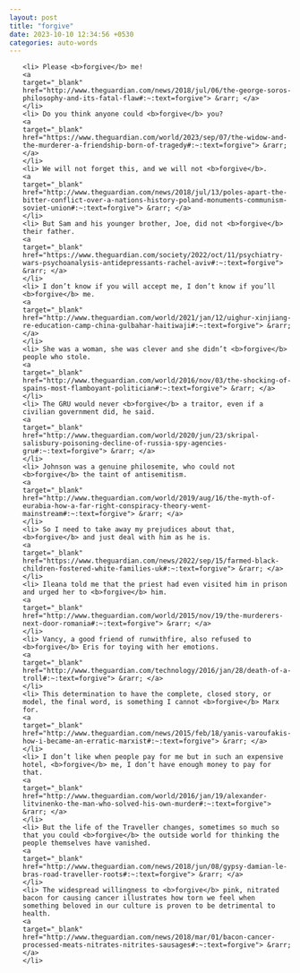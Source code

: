 ```yaml
---
layout: post
title: "forgive"
date: 2023-10-10 12:34:56 +0530
categories: auto-words
---
```

<ol>

    <li> Please <b>forgive</b> me!
    <a 
    target="_blank" 
    href="http://www.theguardian.com/news/2018/jul/06/the-george-soros-philosophy-and-its-fatal-flaw#:~:text=forgive"> &rarr; </a>
    </li>
    <li> Do you think anyone could <b>forgive</b> you?
    <a 
    target="_blank" 
    href="https://www.theguardian.com/world/2023/sep/07/the-widow-and-the-murderer-a-friendship-born-of-tragedy#:~:text=forgive"> &rarr; </a>
    </li>
    <li> We will not forget this, and we will not <b>forgive</b>.
    <a 
    target="_blank" 
    href="http://www.theguardian.com/news/2018/jul/13/poles-apart-the-bitter-conflict-over-a-nations-history-poland-monuments-communism-soviet-union#:~:text=forgive"> &rarr; </a>
    </li>
    <li> But Sam and his younger brother, Joe, did not <b>forgive</b> their father.
    <a 
    target="_blank" 
    href="https://www.theguardian.com/society/2022/oct/11/psychiatry-wars-psychoanalysis-antidepressants-rachel-aviv#:~:text=forgive"> &rarr; </a>
    </li>
    <li> I don’t know if you will accept me, I don’t know if you’ll <b>forgive</b> me.
    <a 
    target="_blank" 
    href="http://www.theguardian.com/world/2021/jan/12/uighur-xinjiang-re-education-camp-china-gulbahar-haitiwaji#:~:text=forgive"> &rarr; </a>
    </li>
    <li> She was a woman, she was clever and she didn’t <b>forgive</b> people who stole.
    <a 
    target="_blank" 
    href="http://www.theguardian.com/world/2016/nov/03/the-shocking-of-spains-most-flamboyant-politician#:~:text=forgive"> &rarr; </a>
    </li>
    <li> The GRU would never <b>forgive</b> a traitor, even if a civilian government did, he said.
    <a 
    target="_blank" 
    href="http://www.theguardian.com/world/2020/jun/23/skripal-salisbury-poisoning-decline-of-russia-spy-agencies-gru#:~:text=forgive"> &rarr; </a>
    </li>
    <li> Johnson was a genuine philosemite, who could not <b>forgive</b> the taint of antisemitism.
    <a 
    target="_blank" 
    href="http://www.theguardian.com/world/2019/aug/16/the-myth-of-eurabia-how-a-far-right-conspiracy-theory-went-mainstream#:~:text=forgive"> &rarr; </a>
    </li>
    <li> So I need to take away my prejudices about that, <b>forgive</b> and just deal with him as he is.
    <a 
    target="_blank" 
    href="https://www.theguardian.com/news/2022/sep/15/farmed-black-children-fostered-white-families-uk#:~:text=forgive"> &rarr; </a>
    </li>
    <li> Ileana told me that the priest had even visited him in prison and urged her to <b>forgive</b> him.
    <a 
    target="_blank" 
    href="http://www.theguardian.com/world/2015/nov/19/the-murderers-next-door-romania#:~:text=forgive"> &rarr; </a>
    </li>
    <li> Vancy, a good friend of runwithfire, also refused to <b>forgive</b> Eris for toying with her emotions.
    <a 
    target="_blank" 
    href="http://www.theguardian.com/technology/2016/jan/28/death-of-a-troll#:~:text=forgive"> &rarr; </a>
    </li>
    <li> This determination to have the complete, closed story, or model, the final word, is something I cannot <b>forgive</b> Marx for.
    <a 
    target="_blank" 
    href="http://www.theguardian.com/news/2015/feb/18/yanis-varoufakis-how-i-became-an-erratic-marxist#:~:text=forgive"> &rarr; </a>
    </li>
    <li> I don’t like when people pay for me but in such an expensive hotel, <b>forgive</b> me, I don’t have enough money to pay for that.
    <a 
    target="_blank" 
    href="http://www.theguardian.com/world/2016/jan/19/alexander-litvinenko-the-man-who-solved-his-own-murder#:~:text=forgive"> &rarr; </a>
    </li>
    <li> But the life of the Traveller changes, sometimes so much so that you could <b>forgive</b> the outside world for thinking the people themselves have vanished.
    <a 
    target="_blank" 
    href="http://www.theguardian.com/news/2018/jun/08/gypsy-damian-le-bras-road-traveller-roots#:~:text=forgive"> &rarr; </a>
    </li>
    <li> The widespread willingness to <b>forgive</b> pink, nitrated bacon for causing cancer illustrates how torn we feel when something beloved in our culture is proven to be detrimental to health.
    <a 
    target="_blank" 
    href="http://www.theguardian.com/news/2018/mar/01/bacon-cancer-processed-meats-nitrates-nitrites-sausages#:~:text=forgive"> &rarr; </a>
    </li>